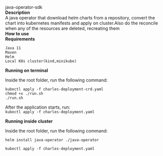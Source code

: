 java-operator-sdk\
**Description** \
 A java operator that download helm charts from a repository, convert the chart into 
 kubernetes manifests and apply on cluster.Also do the reconcile when any of the resources are deleted, recreating them\
**How to use** \
**Requirements**

    Java 11
    Maven
    Helm
    Local K8s cluster(kind,minikube)

**Running on terminal**

Inside the root folder, run the following command:
    
    kubectl apply -f charles-deployment-crd.yaml
    chmod +x ./run.sh
    ./run.sh

After the application starts, run: \
     ```kubectl apply -f charles-deployment.yaml```

**Running inside cluster**


Inside the root folder, run the following command:
~~~
helm install java-operator ./java-operator 

kubectl apply -f charles-deployment.yaml
~~~~

